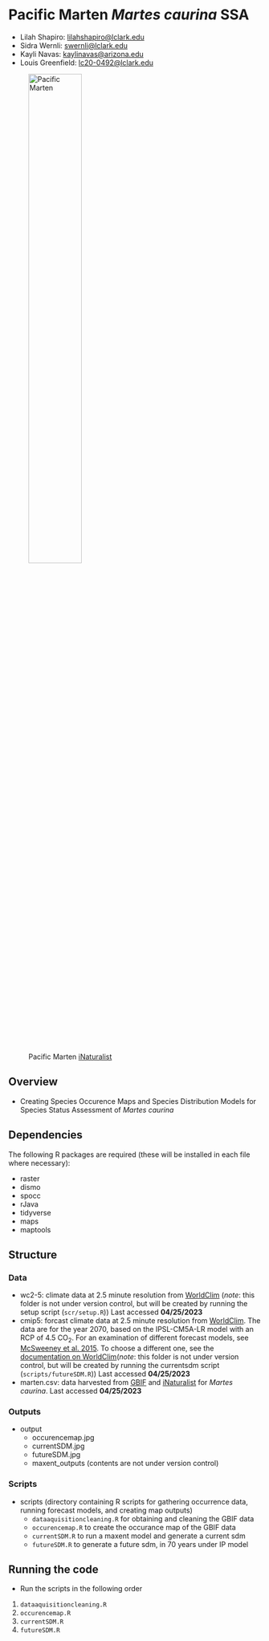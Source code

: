 #  Pacific Marten *Martes caurina* SSA

- Lilah Shapiro: lilahshapiro@lclark.edu 
- Sidra Wernli: swernli@lclark.edu
- Kayli Navas: kaylinavas@arizona.edu
- Louis Greenfield: lc20-0492@lclark.edu 

<figure>
    <img src="/images/pacificmarten.jpg"
         alt="Pacific Marten" width="50%">
    <figcaption>Pacific Marten <a href="https://www.inaturalist.org/observations/22249209">iNaturalist</a></figcaption>
</figure> 

## Overview

- Creating Species Occurence Maps and Species Distribution Models for Species Status Assessment of *Martes caurina*

## Dependencies 

The following  R packages are required (these will be installed in each file where necessary):
- raster
- dismo
- spocc
- rJava
- tidyverse
- maps
- maptools

## Structure

### Data
  + wc2-5: climate data at 2.5 minute resolution from [WorldClim](http://www.worldclim.org) (_note_: this folder is not under version control, but will be created by running the setup script (`scr/setup.R`)) Last accessed **04/25/2023**
  + cmip5: forcast climate data at 2.5 minute resolution from [WorldClim](http://www.worldclim.org). The data are for the year 2070, based on the IPSL-CM5A-LR model with an RCP of 4.5 CO<sub>2</sub>. For an examination of different forecast models, see [McSweeney et al. 2015](https://link.springer.com/article/10.1007/s00382-014-2418-8). To choose a different one, see the [documentation on WorldClim](http://www.worldclim.com/cmip5_5m)(_note_: this folder is not under version control, but will be created by running the currentsdm script (`scripts/futureSDM.R`)) Last accessed **04/25/2023** 
  + marten.csv: data harvested from [GBIF](https://www.gbif.org/) and [iNaturalist](https://www.inaturalist.org) for _Martes caurina_. Last accessed **04/25/2023**
  
### Outputs
+ output
  + occurencemap.jpg
  + currentSDM.jpg
  + futureSDM.jpg
  + maxent_outputs (contents are not under version control)

### Scripts
+ scripts (directory containing R scripts for gathering occurrence data, running forecast models, and creating map outputs)
  + `dataaquisitioncleaning.R` for obtaining and cleaning the GBIF data
  + `occurencemap.R` to create the occurance map of the GBIF data
  + `currentSDM.R` to run a maxent model and generate a current sdm
  + `futureSDM.R` to generate a future sdm, in 70 years under IP model 
 

## Running the code
- Run the scripts in the following order
1. `dataaquisitioncleaning.R`
2. `occurencemap.R`
3. `currentSDM.R`
4. `futureSDM.R`
